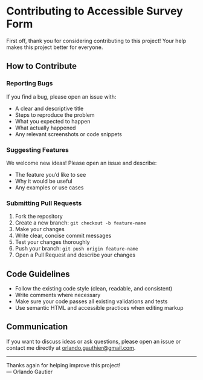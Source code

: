 # Contributing to Accessible Survey Form

First off, thank you for considering contributing to this project! Your help makes this project better for everyone.

## How to Contribute

### Reporting Bugs

If you find a bug, please open an issue with:
- A clear and descriptive title
- Steps to reproduce the problem
- What you expected to happen
- What actually happened
- Any relevant screenshots or code snippets

### Suggesting Features

We welcome new ideas! Please open an issue and describe:
- The feature you’d like to see
- Why it would be useful
- Any examples or use cases

### Submitting Pull Requests

1. Fork the repository
2. Create a new branch: `git checkout -b feature-name`
3. Make your changes
4. Write clear, concise commit messages
5. Test your changes thoroughly
6. Push your branch: `git push origin feature-name`
7. Open a Pull Request and describe your changes

## Code Guidelines

- Follow the existing code style (clean, readable, and consistent)
- Write comments where necessary
- Make sure your code passes all existing validations and tests
- Use semantic HTML and accessible practices when editing markup

## Communication

If you want to discuss ideas or ask questions, please open an issue or contact me directly at orlando.gauthier@gmail.com.

---

Thanks again for helping improve this project!  
— Orlando Gautier